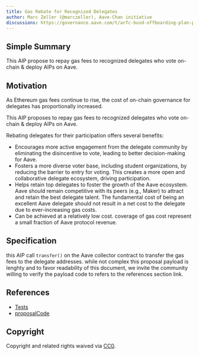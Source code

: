```yaml
---
title: Gas Rebate for Recognized Delegates
author: Marc Zeller (@marczeller), Aave-Chan initiative
discussions: https://governance.aave.com/t/arfc-busd-offboarding-plan-part-ii/13048
---
```


## Simple Summary

This AIP propose to repay gas fees to recognized delegates who vote on-chain & deploy AIPs on Aave.

## Motivation

As Ethereum gas fees continue to rise, the cost of on-chain governance for delegates has proportionally increased.

This AIP proposes to repay gas fees to recognized delegates who vote on-chain & deploy AIPs on Aave.

Rebating delegates for their participation offers several benefits:
- Encourages more active engagement from the delegate community by eliminating the disincentive to vote, leading to better decision-making for Aave.
- Fosters a more diverse voter base, including student organizations, by reducing the barrier to entry for voting. This creates a more open and collaborative delegate ecosystem, driving participation.
- Helps retain top delegates to foster the growth of the Aave ecosystem. Aave should remain competitive with its peers (e.g., Maker) to attract and retain the best delegate talent. The fundamental cost of being an excellent Aave delegate should not result in a net cost to the delegate due to ever-increasing gas costs.
- Can be achieved at a relatively low cost. coverage of gas cost represent a small fraction of Aave protocol revenue.

## Specification

this AIP call `transfer()` on the Aave collector contract to transfer the gas fees to the delegate addresses.
while not complex this proposal payload is lenghty and to favor readability of this document, we invite the community willing to verify the payload code to refers to the references section link. 

## References

- [Tests](https://github.com/bgd-labs/aave-proposals/blob/main/src/AaveV2DelegatesGasRebate_20230703/AaveV2EthBUSDIR_20230602Test.t.sol)
- [proposalCode](https://github.com/bgd-labs/aave-proposals/blob/main/src/AaveV2DelegatesGasRebate_20230703/AaveV2DelegatesGasRebate_20230703.sol)

## Copyright

Copyright and related rights waived via [CC0](https://creativecommons.org/publicdomain/zero/1.0/).
